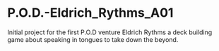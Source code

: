 # P.O.D.-Eldrich_Rythms_A01

Initial project for the first P.O.D venture Eldrich Rythms a deck building game about speaking in tongues to take down the beyond.
